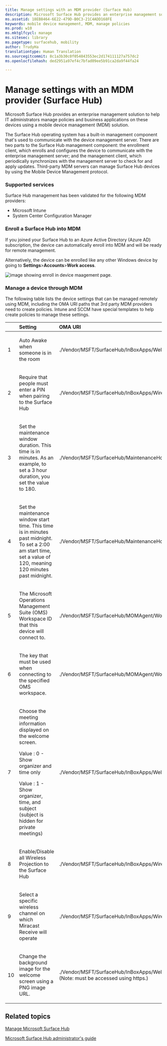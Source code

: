 ```yaml
---
title: Manage settings with an MDM provider (Surface Hub)
description: Microsoft Surface Hub provides an enterprise management solution to help IT administrators manage policies and business applications on these devices using a mobile device management (MDM) solution.
ms.assetid: 18EB8464-6E22-479D-B0C3-21C4ADD168FE
keywords: mobile device management, MDM, manage policies
ms.prod: w10
ms.mktglfcycl: manage
ms.sitesec: library
ms.pagetype: surfacehub, mobility
author: TrudyHa
translationtype: Human Translation
ms.sourcegitcommit: 8c1a3b30c0f054843553ec2d174111127a757dc2
ms.openlocfilehash: ded2951a97ef4c7bfad09ee5b91ca2da9f44fa24

---
```


# Manage settings with an MDM provider (Surface Hub)


Microsoft Surface Hub provides an enterprise management solution to help IT administrators manage policies and business applications on these devices using a mobile device management (MDM) solution.

The Surface Hub operating system has a built-in management component that's used to communicate with the device management server. There are two parts to the Surface Hub management component: the enrollment client, which enrolls and configures the device to communicate with the enterprise management server; and the management client, which periodically synchronizes with the management server to check for and apply updates. Third-party MDM servers can manage Surface Hub devices by using the Mobile Device Management protocol.

### Supported services

Surface Hub management has been validated for the following MDM providers:

-   Microsoft Intune
-   System Center Configuration Manager

### <a href="" id="enroll-into-mdm"></a>Enroll a Surface Hub into MDM

If you joined your Surface Hub to an Azure Active Directory (Azure AD) subscription, the device can automatically enroll into MDM and will be ready for remote management.

Alternatively, the device can be enrolled like any other Windows device by going to **Settings**&gt;**Accounts**&gt;**Work access**.

![image showing enroll in device maagement page. ](images/managesettingsmdm-enroll.png)

### Manage a device through MDM

The following table lists the device settings that can be managed remotely using MDM, including the OMA URI paths that 3rd party MDM providers need to create policies. Intune and SCCM have special templates to help create policies to manage these settings.

<table>
<colgroup>
<col width="25%" />
<col width="25%" />
<col width="25%" />
<col width="25%" />
</colgroup>
<thead>
<tr class="header">
<th align="left"></th>
<th align="left">Setting</th>
<th align="left">OMA URI</th>
<th align="left">Type</th>
</tr>
</thead>
<tbody>
<tr class="odd">
<td align="left"><p>1</p></td>
<td align="left"><p>Auto Awake when someone is in the room</p></td>
<td align="left"><p>./Vendor/MSFT/SurfaceHub/InBoxApps/Welcome/AutoWakeScreen</p></td>
<td align="left"><p>Boolean</p></td>
</tr>
<tr class="even">
<td align="left"><p>2</p></td>
<td align="left"><p>Require that people must enter a PIN when pairing to the Surface Hub</p></td>
<td align="left"><p>./Vendor/MSFT/SurfaceHub/InBoxApps/WirelessProjection/PINRequired</p></td>
<td align="left"><p>Boolean</p></td>
</tr>
<tr class="odd">
<td align="left"><p>3</p></td>
<td align="left"><p>Set the maintenance window duration. This time is in minutes. As an example, to set a 3 hour duration, you set the value to 180.</p></td>
<td align="left"><p>./Vendor/MSFT/SurfaceHub/MaintenanceHoursSimple/Hours/Duration</p></td>
<td align="left"><p>Int</p></td>
</tr>
<tr class="even">
<td align="left"><p>4</p></td>
<td align="left"><p>Set the maintenance window start time. This time is in minutes past midnight. To set a 2:00 am start time, set a value of 120, meaning 120 minutes past midnight.</p></td>
<td align="left"><p>./Vendor/MSFT/SurfaceHub/MaintenanceHoursSimple/Hours/StartTime</p></td>
<td align="left"><p>Int</p></td>
</tr>
<tr class="odd">
<td align="left"><p>5</p></td>
<td align="left"><p>The Microsoft Operations Management Suite (OMS) Workspace ID that this device will connect to.</p></td>
<td align="left"><p>./Vendor/MSFT/SurfaceHub/MOMAgent/WorkspaceID</p></td>
<td align="left"><p>String</p></td>
</tr>
<tr class="even">
<td align="left"><p>6</p></td>
<td align="left"><p>The key that must be used when connecting to the specified OMS workspace.</p></td>
<td align="left"><p>./Vendor/MSFT/SurfaceHub/MOMAgent/WorkspaceKey</p></td>
<td align="left"><p>String</p></td>
</tr>
<tr class="odd">
<td align="left"><p>7</p></td>
<td align="left"><p>Choose the meeting information displayed on the welcome screen.</p>
<p>Value : 0 - Show organizer and time only</p>
<p>Value : 1 - Show organizer, time, and subject (subject is hidden for private meetings)</p></td>
<td align="left"><p>./Vendor/MSFT/SurfaceHub/InBoxApps/Welcome/MeetingInfoOption</p></td>
<td align="left"><p>Int</p></td>
</tr>
<tr class="even">
<td align="left"><p>8</p></td>
<td align="left"><p>Enable/Disable all Wireless Projection to the Surface Hub</p></td>
<td align="left"><p>./Vendor/MSFT/SurfaceHub/InBoxApps/WirelessProjection/Enabled</p></td>
<td align="left"><p>Boolean</p></td>
</tr>
<tr class="odd">
<td align="left"><p>9</p></td>
<td align="left"><p>Select a specific wireless channel on which Miracast Receive will operate</p></td>
<td align="left"><p>./Vendor/MSFT/SurfaceHub/InBoxApps/WirelessProjection/Channel</p></td>
<td align="left"><p>Int</p></td>
</tr>
<tr class="even">
<td align="left"><p>10</p></td>
<td align="left"><p>Change the background image for the welcome screen using a PNG image URL.</p></td>
<td align="left"><p>./Vendor/MSFT/SurfaceHub/InBoxApps/Welcome/CurrentBackgroundPath (Note: must be accessed using https.)</p></td>
<td align="left"><p>String</p></td>
</tr>
</tbody>
</table>

 

## Related topics


[Manage Microsoft Surface Hub](manage-surface-hub.md)

[Microsoft Surface Hub administrator's guide](surface-hub-administrators-guide.md)

 

 








<!--HONumber=Jun16_HO4-->


